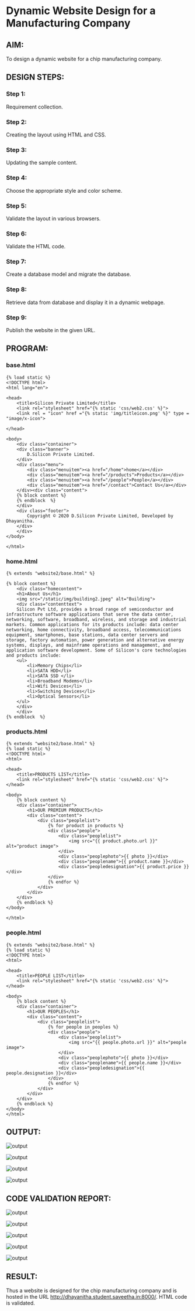 # Dynamic Website Design for a Manufacturing Company
## AIM:
To design a dynamic website for a chip manufacturing company.

## DESIGN STEPS:
### Step 1: 
Requirement collection.
### Step 2:
Creating the layout using HTML and CSS.
### Step 3:
Updating the sample content.
### Step 4:
Choose the appropriate style and color scheme.
### Step 5:
Validate the layout in various browsers.
### Step 6:
Validate the HTML code.
### Step 7:
Create a database model and migrate the database.
### Step 8:
Retrieve data from database and display it in a dynamic webpage.
### Step 9:
Publish the website in the given URL.

## PROGRAM:

### base.html
```
{% load static %}
<!DOCTYPE html>
<html lang="en">

<head>
    <title>Silicon Private Limited</title>
    <link rel="stylesheet" href="{% static 'css/web2.css' %}">
    <link rel = "icon" href ="{% static 'img/titleicon.png' %}" type = "image/x-icon"> 
              
</head>

<body>
    <div class="container">
    <div class="banner">
        D.Silicon Private Limited.
    </div>
    <div class="menu">
        <div class="menuitem"><a href="/home">home</a></div> 
        <div class="menuitem"><a href="/products">Products</a></div> 
        <div class="menuitem"><a href="/people">People</a></div>
        <div class="menuitem"><a href="/contact">Contact Us</a></div> 
    </div><div class="content">
    {% block content %}    
    {% endblock  %}
    </div>
    <div class="footer">
        Copyright © 2020 D.Silicon Private Limited, Developed by Dhayanitha.
    </div>
    </div>
</body>

</html>
```

### home.html
```
{% extends "website2/base.html" %}

{% block content %}
    <div class="homecontent">    
    <h1>About Us</h1>
    <img src="/static/img/building2.jpeg" alt="Building">
    <div class="contenttext">
    Silicon Pvt Ltd, provides a broad range of semiconductor and infrastructure software applications that serve the data center, networking, software, broadband, wireless, and storage and industrial markets. Common applications for its products include: data center networking, home connectivity, broadband access, telecommunications equipment, smartphones, base stations, data center servers and storage, factory automation, power generation and alternative energy systems, displays, and mainframe operations and management, and application software development. Some of Silicon's core technologies and products include:
    <ul>
        <li>Memory Chips</li>
        <li>SATA HDD</li>
        <li>SATA SSD </li>
        <li>Broadband Modems</li>
        <li>Wifi Devices</li>
        <li>Switching Devices</li>
        <li>Optical Sensors</li>
    </ul> 
    </div>
    </div>
{% endblock  %}
```
### products.html
```
{% extends "website2/base.html" %}
{% load static %}
<!DOCTYPE html>
<html>

<head>
    <title>PRODUCTS LIST</title>
    <link rel="stylesheet" href="{% static 'css/web2.css' %}">
</head>

<body>
    {% block content %}
    <div class="container">
        <h1>OUR PREMIUM PRODUCTS</h1>
        <div class="content">
            <div class="peoplelist">
                {% for product in products %}
                <div class="people">
                    <div class="peoplelist">
                        <img src="{{ product.photo.url }}" alt="product image">
                    </div>
                    <div class="peoplephoto">{{ photo }}</div>
                    <div class="peoplename">{{ product.name }}</div>
                    <div class="peopledesignation">{{ product.price }}</div>
                </div>
                {% endfor %}
            </div>
        </div>
    </div>
    {% endblock %}
</body>

</html>
```
### people.html
```
{% extends "website2/base.html" %}
{% load static %}
<!DOCTYPE html>
<html>

<head>
    <title>PEOPLE LIST</title>
    <link rel="stylesheet" href="{% static 'css/web2.css' %}">
</head>

<body>
    {% block content %}
    <div class="container">
        <h1>OUR PEOPLES</h1>
        <div class="content">
            <div class="peoplelist">
                {% for people in peoples %}
                <div class="people">
                    <div class="peoplelist">
                        <img src="{{ people.photo.url }}" alt="people image">
                    </div>
                    <div class="peoplephoto">{{ photo }}</div>
                    <div class="peoplename">{{ people.name }}</div>
                    <div class="peopledesignation">{{ people.designation }}</div>
                </div>
                {% endfor %}
            </div>
        </div>
    </div>
    {% endblock %}
</body>
</html>
```


## OUTPUT:
![output](./static/img/page1.jpg)

![output](./static/img/page2.jpg)

![output](./static/img/page3.jpg)

![output](./static/img/page4.jpg)

## CODE VALIDATION REPORT:
![output](./static/img/report1.jpg)

![output](./static/img/report2.jpg)

![output](./static/img/report3.jpg)

![output](./static/img/report4.jpg)

![output](./static/img/report5.jpg)




## RESULT:
Thus a website is designed for the chip manufacturing company and is hosted in the URL http://dhayanitha.student.saveetha.in:8000/. HTML code is validated.